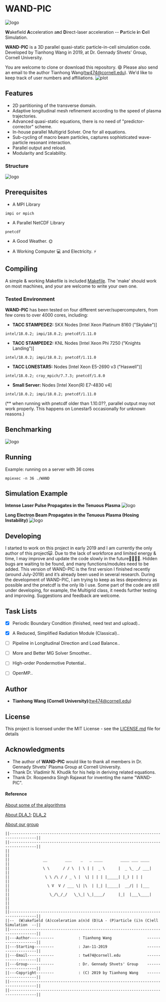 # WAND-PIC
![logo](https://github.com/tianhongg/WAND-PIC/blob/master/Resource/Logo.png)


**W**akefield **A**cceleration a**n**d **D**irect-laser acceleration -- **P**article **i**n **C**ell Simulation.

**WAND-PIC** is a 3D parallel quasi-static particle-in-cell simulation code. Developed by Tianhong Wang in 2019, at Dr. Gennady Shvets' Group, Cornell University.

You are welcome to clone or download this repository. :smile: Please also send an email to the author Tianhong Wang(tw474@cornell.edu). We'd like to keep track of user numbers and affiliations.
![plot](https://github.com/tianhongg/WAND-PIC/blob/master/Resource/Example_plot2.png)
## Features

* 2D partitioning of the transverse domain.
* Adaptive longitudinal mesh refinement according to the speed of plasma trajectories.
* Advanced quasi-static equations, there is no need of "predictor-corrector" scheme.
* In-house parallel Multigrid Solver. One for all equations.
* Sub-cycling of macro beam particles, captures sophisticated wave-particle resonant interaction.
* Parallel output and reload.
* Modularity and Scalability.

###  Structure
![logo](https://github.com/tianhongg/WAND-PIC/blob/master/Resource/Code_Stru.png)

## Prerequisites

* A MPI Library
```
impi or mpich
```

* A Parallel NetCDF Library
```
pnetcdf
```

* A Good Weather. :sun_with_face:

* A Working Computer :computer: and Electricity. :zap:


## Compiling
A simple & working Makefile is included [Makefile](Makefile). The 'make' should work on most machines, and your are welcome to write your own one.


###  Tested Environment
**WAND-PIC** has been tested on four different server/supercomputers, from few cores to over 4000 cores, including:

* **TACC STAMPEDE2:** SKX Nodes [Intel Xeon Platinum 8160 ("Skylake")] 
```
intel/18.0.2; impi/18.0.2; pnetcdf/1.11.0
```
* **TACC STAMPEDE2:** KNL Nodes [Intel Xeon Phi 7250 ("Knights Landing")] 
```
intel/18.0.2; impi/18.0.2; pnetcdf/1.11.0
```
* **TACC LONESTAR5:** Nodes [Intel Xeon E5-2690 v3 ("Haswell")] 
```
intel/18.0.2; cray_mpich/7.7.3; pnetcdf/1.8.0
```
* **Small Server:** Nodes [Intel Xeon(R) E7-4830 v4] 
```
intel/18.0.2; impi/18.0.2; pnetcdf/1.11.0
```

(** when running with pnetcdf older than 1.10.0??, parallel output may not work properly. This happens on Lonestar5 occasionally for unknown reasons.)

## Benchmarking
![logo](https://github.com/tianhongg/WAND-PIC/blob/master/Resource/Benchmark.png)

## Running
Example: running on a server with 36 cores
```
mpiexec -n 36 ./WAND
```



## Simulation Example
**Intense Laser Pulse Propagates in the Tenuous Plasma** 
![logo](https://github.com/tianhongg/WAND-PIC/blob/master/Resource/Example_LWFA.gif)


**Long Electron Beam Propagates in the Tenuous Plasma (Hosing Instability)** 
![logo](https://github.com/tianhongg/WAND-PIC/blob/master/Resource/Example_PWFA.gif)



## Developing

I started to work on this project in early 2019 and I am currently the only author of this project:scream_cat:. Due to the lack of workforce and limited energy & time, I may improve and update the code slowly in the future:snail::snail::snail::snail:. Hidden bugs are waiting to be found, and many functions/modules need to be added.
This version of WAND-PIC is the first version I finished recently (around July-2019) and it’s already been used in several research. During the development of WAND-PIC, I am trying to keep as less dependency as possible and the pnetcdf is the only lib I use. Some part of the code are still under developing, for example, the Multigrid class, it needs further testing and improving.
Suggestions and feedback are welcome.


## Task Lists
- [x] Periodic Boundary Condition (finished, need test and upload)..
- [x] A Reduced, Simplified Radiation Module (Classical)..
- [ ] Pipeline in Longitudinal Direction and Load Balance..
- [ ] More and Better MG Solver Smoother..
- [ ] High-order Pondermotive Potential..
- [ ] OpenMP..


## Author
* **Tianhong Wang (Cornell University)**(tw474@cornell.edu) 




## License

This project is licensed under the MIT License - see the [LICENSE.md](LICENSE.md) file for details

## Acknowledgments

* The author of **WAND-PIC** would like to thank all members in Dr. Gennady Shvets' Plasma Group at Cornell University. 
* Thank Dr. Vladimir N. Khudik for his help in deriving related equations.
* Thank Dr. Roopendra Singh Rajawat for inventing the name "WAND-PIC".

#### Reference
[About some of the algorithms](https://aip.scitation.org/doi/abs/10.1063/1.4999629)

[About DLA_1](https://journals.aps.org/prl/abstract/10.1103/PhysRevLett.114.184801); [DLA_2](https://aip.scitation.org/doi/abs/10.1063/1.5036967)

[About our group](https://shvets.aep.cornell.edu)

```
||----------------------------------------------------------------------------------||
||----------------------------------------------------------------------------------||
||                                                                                  ||
||               __        ___    _   _ ____        ____ ___ ____                   ||
||               \ \      / / \  | \ | |  _ \      |  _ \_ _/ ___|                  ||
||                \ \ /\ / / _ \ |  \| | | | |_____| |_) | | |                      ||
||                 \ V  V / ___ \| |\  | |_| |_____|  __/| | |___                   ||
||                  \_/\_/_/   \_\_| \_|____/      |_|  |___\____|                  ||
||                                                                                  ||
||----------------------------------------------------------------------------------||
||--  (W)akefield (A)cceleration a(n)d (D)LA - (P)article (i)n (C)ell Simulation  --||
||----------------------------------------------------------------------------------||
||---Author-----------           : Tianhong Wang                --------------------||
||---Starting---------           : Jan-11-2019                  --------------------||
||---Email------------           : tw474@cornell.edu            --------------------||
||---Group------------           : Dr. Gennady Shvets' Group    --------------------||
||---Copyright--------           : (C) 2019 by Tianhong Wang    --------------------||
||----------------------------------------------------------------------------------||
||----------------------------------------------------------------------------------||
```